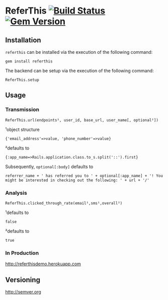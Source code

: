 <!-- https://github.com/twitter/bootstrap/blob/master/README.md
http://twitter.github.com/bootstrap/javascript.html -->
# ReferThis [![Build Status](https://secure.travis-ci.org/ahcarpenter/referthis.png?branch=master)][travis] [![Gem Version](https://badge.fury.io/rb/referthis.svg)](https://badge.fury.io/rb/referthis)
[travis]: http://travis-ci.org/ahcarpenter/referthis
## Installation
```referthis``` can be installed via the execution of the following command:
```
gem install referthis
```
The backend can be setup via the execution of the following command:
```
ReferThis.setup
```
## Usage
### Transmission
```
ReferThis.url(endpoints¹, user_id, base_url, user_name[, optional²])
```

¹object structure
```
{'email_address'=>value, 'phone_number'=>value}
```

²defaults to
```
{:app_name=>Rails.application.class.to_s.split('::').first}
```

Subsequently, ```optional[:body]``` defaults to

```
referrer_name + ' has referred you to ' + optional[:app_name] + '! You might be interested in checking out the following: ' + url + '/'
```

### Analysis

```
ReferThis.clicked_through_rate(email¹,sms¹,overall²)
```

¹defaults to

```
false
```

²defaults to

```
true
```

### In Production

http://referthisdemo.herokuapp.com

## Versioning

http://semver.org
